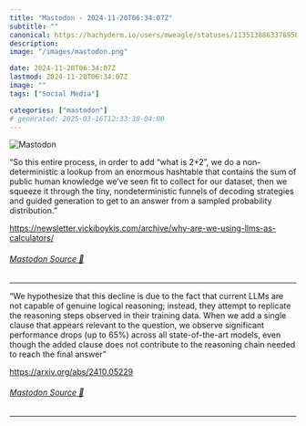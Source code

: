 ```yaml
---
title: "Mastodon - 2024-11-20T06:34:07Z"
subtitle: ""
canonical: https://hachyderm.io/users/mweagle/statuses/113513886337695806
description:
image: "/images/mastodon.png"

date: 2024-11-20T06:34:07Z
lastmod: 2024-11-20T06:34:07Z
image: ""
tags: ["Social Media"]

categories: ["mastodon"]
# generated: 2025-03-16T12:33:30-04:00
---
```

![Mastodon](/images/mastodon.png)

<p>“So this entire process, in order to add “what is 2+2”, we do a non-deterministic a lookup from an enormous hashtable that contains the sum of public human knowledge we’ve seen fit to collect for our dataset, then we squeeze it through the tiny, nondeterministic funnels of decoding strategies and guided generation to get to an answer from a sampled probability distribution.”</p><p><a href="https://newsletter.vickiboykis.com/archive/why-are-we-using-llms-as-calculators/" target="_blank" rel="nofollow noopener noreferrer" translate="no"><span class="invisible">https://</span><span class="ellipsis">newsletter.vickiboykis.com/arc</span><span class="invisible">hive/why-are-we-using-llms-as-calculators/</span></a></p>


###### [Mastodon Source 🐘](https://hachyderm.io/@mweagle/113513886337695806)

___

<p>“We hypothesize that this decline is due to the fact that current LLMs are not capable of genuine logical reasoning; instead, they attempt to replicate the reasoning steps observed in their training data. When we add a single clause that appears relevant to the question, we observe significant performance drops (up to 65%) across all state-of-the-art models, even though the added clause does not contribute to the reasoning chain needed to reach the final answer” </p><p><a href="https://arxiv.org/abs/2410.05229" target="_blank" rel="nofollow noopener noreferrer" translate="no"><span class="invisible">https://</span><span class="">arxiv.org/abs/2410.05229</span><span class="invisible"></span></a></p>


###### [Mastodon Source 🐘](https://hachyderm.io/@mweagle/113513896908279852)

___
